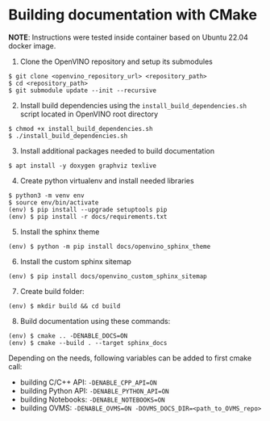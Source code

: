 # Building documentation with CMake

**NOTE**: Instructions were tested inside container based on Ubuntu 22.04 docker image. 

1. Clone the OpenVINO repository and setup its submodules
```
$ git clone <openvino_repository_url> <repository_path>
$ cd <repository_path>
$ git submodule update --init --recursive
```
2. Install build dependencies using the `install_build_dependencies.sh` script located in OpenVINO root directory
```
$ chmod +x install_build_dependencies.sh
$ ./install_build_dependencies.sh
```
3. Install additional packages needed to build documentation
```
$ apt install -y doxygen graphviz texlive
```
4. Create python virtualenv and install needed libraries
```
$ python3 -m venv env
$ source env/bin/activate
(env) $ pip install --upgrade setuptools pip
(env) $ pip install -r docs/requirements.txt
```
5. Install the sphinx theme
```
(env) $ python -m pip install docs/openvino_sphinx_theme
``````
6. Install the custom sphinx sitemap
```
(env) $ pip install docs/openvino_custom_sphinx_sitemap
``````
7. Create build folder:
```
(env) $ mkdir build && cd build
```
8. Build documentation using these commands:
```
(env) $ cmake .. -DENABLE_DOCS=ON
(env) $ cmake --build . --target sphinx_docs
```
Depending on the needs, following variables can be added to first cmake call:
- building C/C++ API:  `-DENABLE_CPP_API=ON`
- building Python API: `-DENABLE_PYTHON_API=ON`
- building Notebooks:  `-DENABLE_NOTEBOOKS=ON`
- building OVMS:       `-DENABLE_OVMS=ON -DOVMS_DOCS_DIR=<path_to_OVMS_repo>`
